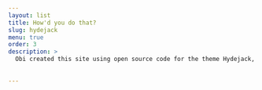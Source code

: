```yaml
---
layout: list
title: How'd you do that?
slug: hydejack
menu: true
order: 3
description: >
  Obi created this site using open source code for the theme Hydejack, a two-column [Jekyll](http://jekyllrb.com/) theme developed by [`@qwtel`](https://github.com/qwtel). 
  
  
---
```

